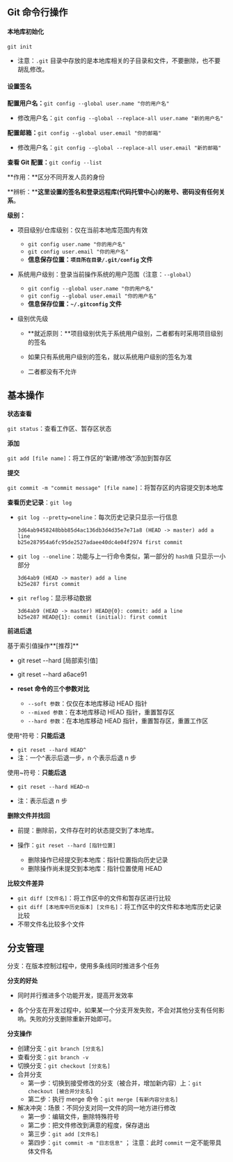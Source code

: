 ## Git 命令行操作

#### 本地库初始化

`git init`

- 注意：`.git` 目录中存放的是本地库相关的子目录和文件，不要删除，也不要胡乱修改。

#### 设置签名

**配置用户名：**`git config --global user.name "你的用户名"`

- 修改用户名：`git config --global --replace-all user.name "新的用户名"`

**配置邮箱：**`git config --global user.email "你的邮箱"`

- 修改用户名：`git config --global --replace-all user.email "新的邮箱"`

**查看 Git 配置：**`git config --list`

**作用：**区分不同开发人员的身份

**辨析：****这里设置的签名和登录远程库(代码托管中心)的账号、密码没有任何关系**。

**级别：**

- 项目级别/仓库级别：仅在当前本地库范围内有效
  - `git config user.name "你的用户名"`
  - `git config user.email "你的用户名"`
  - **信息保存位置：`项目所在目录/.git/config` 文件**
- 系统用户级别：登录当前操作系统的用户范围（注意：`--global`）
  - `git config --global user.name "你的用户名"`
  - `git config --global user.email "你的用户名"`
  - **信息保存位置：`~/.gitconfig` 文件**

- 级别优先级

  - **就近原则：**项目级别优先于系统用户级别，二者都有时采用项目级别的签名

  - 如果只有系统用户级别的签名，就以系统用户级别的签名为准

  - 二者都没有不允许

## 基本操作

**状态查看**

`git status`：查看工作区、暂存区状态

**添加**

`git add [file name]`：将工作区的“新建/修改”添加到暂存区

**提交**

`git commit -m "commit message" [file name]`：将暂存区的内容提交到本地库

**查看历史记录**：`git log`

- `git log --pretty=oneline`：每次历史记录只显示一行信息

  ```shell
  3d64ab9458248bbb85d4ac136db3d4d35e7e71a8 (HEAD -> master) add a line
  b25e287954a6fc95de2527adaee40dc4e04f2974 first commit
  ```

- `git log --oneline`：功能与上一行命令类似，第一部分的 `hash值` 只显示一小部分

  ```shell
  3d64ab9 (HEAD -> master) add a line
  b25e287 first commit
  ```

- `git reflog`：显示移动数据

  ```shell
  3d64ab9 (HEAD -> master) HEAD@{0}: commit: add a line
  b25e287 HEAD@{1}: commit (initial): first commit
  ```

**前进后退**

基于索引值操作**[推荐]**

- git reset --hard [局部索引值]

- git reset --hard a6ace91
- **reset** **命令的三个参数对比**
  - `--soft 参数`：仅仅在本地库移动 HEAD 指针
  - `--mixed 参数`：在本地库移动 HEAD 指针，重置暂存区
  - `--hard 参数`：在本地库移动 HEAD 指针，重置暂存区，重置工作区

使用^符号：**只能后退**

- `git reset --hard HEAD^ `
- 注：一个^表示后退一步，n 个表示后退 n 步

使用~符号：**只能后退**

- `git reset --hard HEAD~n`

- 注：表示后退 n 步

**删除文件并找回**

- 前提：删除前，文件存在时的状态提交到了本地库。

- 操作：`git reset --hard [指针位置]`
  - 删除操作已经提交到本地库：指针位置指向历史记录
  - 删除操作尚未提交到本地库：指针位置使用 HEAD

**比较文件差异**

- `git diff [文件名]`：将工作区中的文件和暂存区进行比较
- `git diff [本地库中历史版本] [文件名]`：将工作区中的文件和本地库历史记录比较
- 不带文件名比较多个文件



## **分支管理**

分支：在版本控制过程中，使用多条线同时推进多个任务

**分支的好处**

- 同时并行推进多个功能开发，提高开发效率

- 各个分支在开发过程中，如果某一个分支开发失败，不会对其他分支有任何影响。失败的分支删除重新开始即可。

**分支操作**

- 创建分支：`git branch [分支名]`
- 查看分支：`git branch -v`
- 切换分支：`git checkout [分支名]`
- 合并分支
  - 第一步：切换到接受修改的分支（被合并，增加新内容）上：`git checkout [被合并分支名]`
  - 第二步：执行 merge 命令：`git merge [有新内容分支名]`
- 解决冲突：场景：不同分支对同一文件的同一地方进行修改
  - 第一步：编辑文件，删除特殊符号
  - 第二步：把文件修改到满意的程度，保存退出
  - 第三步：`git add [文件名]`
  - 第四步：`git commit -m "日志信息"` ； 注意：此时  `commit`  一定不能带具体文件名